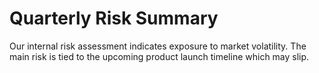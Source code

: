 # Quarterly Risk Summary

Our internal risk assessment indicates exposure to market volatility. The main risk is tied to the upcoming product launch timeline which may slip.
